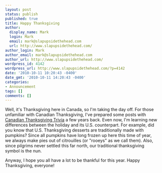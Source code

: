 ```yaml
---
layout: post
status: publish
published: true
title: Happy Thanksgiving
author:
  display_name: Mark
  login: Mark
  email: mark@slapupsidethehead.com
  url: http://www.slapupsidethehead.com/
author_login: Mark
author_email: mark@slapupsidethehead.com
author_url: http://www.slapupsidethehead.com/
wordpress_id: 4142
wordpress_url: http://www.slapupsidethehead.com/?p=4142
date: '2010-10-11 10:20:43 -0400'
date_gmt: '2010-10-11 14:20:43 -0400'
categories:
- Announcement
tags: []
comments: []
---
```

Well, it's Thanksgiving here in Canada, so I'm taking the day off. For those unfamiliar with Canadian Thanksgiving, I've prepared some posts with [Canadian Thanksgiving Trivia](http://www.slapupsidethehead.com/tag/thanksgiving/ "The U.S. version of the holiday is weird!") a few years back. Even now, I'm learning new differences between the holiday and its U.S. counterpart. For example, did you know that U.S. Thanksgiving desserts are traditionally made with pumpkins? Since all pumpkins have long frozen up here this time of year, we always make pies out of citrouilles (or "rooeys" as we call them). Also, since pilgrims never settled this far north, our traditional thanksgiving symbol is the nun.

Anyway, I hope you all have a lot to be thankful for this year. Happy Thanksgiving, everyone!

